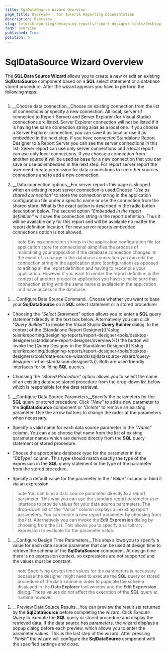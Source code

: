 ```yaml
---
title: SqlDataSource Wizard Overview
page_title: Overview | for Telerik Reporting Documentation
description: Overview
slug: telerikreporting/designing-reports/report-designer-tools/desktop-designers/tools/data-source-wizards/sqldatasource-wizard/overview
tags: overview
published: True
position: 0
---
```


# SqlDataSource Wizard Overview



The __SQL Data Source Wizard__ allows you to create a new or edit an existing __SqlDataSource__ component based on a __SQL__ select statement or a database stored
        procedure. After the wizard appears you have to perform the following steps:
      

## 

1. __Choose data connection__Choose an existing connection from the list of connections or specify a new connection.
              All local, server (if connected to Report Server) and Server Explorer (for Visual Studio) connections are listed.
            Server Explorer connection will not be listed if it is having the same connection string alias as a local one.
              If you choose a Server Explorer connection, you can save it as local or use it as embedded in the next step.
            If you have connected Standalone Report Designer to a Report Server you can see the server connections in this list.
              Server report can use only server connections and a local report can use only local connections.
              If you choose a connection from another source it will be used as base for a new connection that you
              can save or use as embedded in the next step.
            For report server report the user need create permission for data connections 
              to see other sources connections and to add a new connection.
            

1. __Data connection options__For server reports this page is skipped when an existing report server connection is used.Choose *"Use as shared connection"* to store the connection
              string in the application configuration file under a specific name or use the connection from the shared store. 
              What is the exact action is described in the radio button description below.
              The second option *"Embedded in the report definition"* will save the connection string in the
              report definition. Thus it will be available only for this report and will be available no matter the report definition location.
            For new server reports embedded connections option is not allowed.
            

>note Saving connection strings in the application configuration file (or application store for connections)                 simplifies the process of maintaining your                application if the database connection changes. In the event of a change in the database connection you can                edit the connection string in the application store (configuration) as opposed to editing all the report definition and                having to recompile your application. However if you want to render the report definition in the context of another                project or application you have to make sure that connection string with the same name is available in the                application and have access to the database.              


1. __Configure Data Source Command__Choose whether you want to base your __SqlDataSource__ on a __SQL__              select statement or a stored procedure:
            

* Choosing the *"Select Statement"* option allows you to enter a __SQL__ query statement directly in the text box below. Alternatively you can click *"Query Builder"* to invoke the Visual Studio __Query Builder__ dialog.
                  In the context of the [Standalone Report Designer]({%slug telerikreporting/designing-reports/report-designer-tools/desktop-designers/standalone-report-designer/overview%}) the button will invoke the
                  [Query Designer in the Standalone Designer]({%slug telerikreporting/designing-reports/report-designer-tools/desktop-designers/tools/data-source-wizards/sqldatasource-wizard/query-designer-in-the-standalone-designer%}). Both are user-friendly interfaces for building __SQL__ queries.
                

* Choosing the *"Stored Procedure"* option allows you to select the name of an
                  existing database stored procedure from the drop-down list below which is responsible for the data retrieval.
                

1. __Configure Data Source Parameters__Specify the parameters for the __SQL__ query or stored procedure. Click *"New"* to add a new parameter to the __SqlDataSource__ component or
              *"Delete"* to remove an existing parameter. Use the arrow buttons to change the
              order of the parameters when necessary.
            

* Specify a valid name for each data source parameter in the *"Name"* column.
                  You can also choose that name from the list of existing parameter names which are derived directly from
                  the __SQL__ query statement or stored procedure.
                

* Choose the appropriate database type for the parameter in the *"DbType"* column.
                  This type should match exactly the type of the expression in the __SQL__ query statement
                  or the type of the parameter from the stored procedure.
                

* Specify a default value for the parameter in the *"Value"* column or bind it via
                  an expression.
                

>note You can bind a data source parameter directly to a report parameter. This way you can use the standard                report parameter user interface to provide values for your data source parameters. The drop-down list                of the  *"Value"*  column displays all existing report parameters. You can                create a new report parameter by choosing  *<New Report Parameter>*                 from the list. Alternatively you can invoke the  __Edit Expression__  dialog by choosing                 *<Expression>*  from the list. This allows you to specify an arbitrary                expression to evaluate for the parameter value.              


1. __Configure Design Time Parameters__This step allows you to specify a value for each data source parameter that can be used at design time to
              retrieve the schema of the __SqlDataSource__ component. At design time there is no expression context, so expressions are not supported and the values must be constant.
            

>note Specifying design time values for the parameters is necessary because the designer might need to execute the                 __SQL__  query or stored procedure of the data source in order to populate the schema                displayed in the  __Data Explorer__  tool window and the  __Edit Expression__  dialog. These values do not affect the execution of the  __SQL__  query at                runtime however.              


1. __Preview Data Source Results__You can preview the result set returned by the __SqlDataSource__ before completing the
              wizard. Click *Execute Query* to execute the __SQL__ query
              or stored procedure and display the retrieved data.
            If the data source has parameters, the wizard displays a popup dialog before each preview, which allows you
              to enter the parameter values.
            This is the last step of the wizard. After pressing *"Finish"* the wizard will
              configure the __SqlDataSource__ component with the specified settings and close.
            
